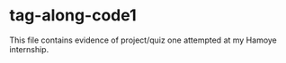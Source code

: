 # tag-along-code1

This file contains evidence of project/quiz one attempted at my Hamoye internship.
